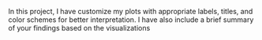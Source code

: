 In this project, I have customize my plots with appropriate labels, titles, and color schemes for better interpretation. I have also include a brief summary of your findings based on the visualizations
